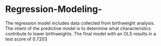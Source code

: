 # Regression-Modeling-
The regression model includes data collected from birthweight analysis. The intent of the predictive model is to determine what characteristics contribute to lower birthweights. The final model with an OLS results  in a test score of 0.7203
